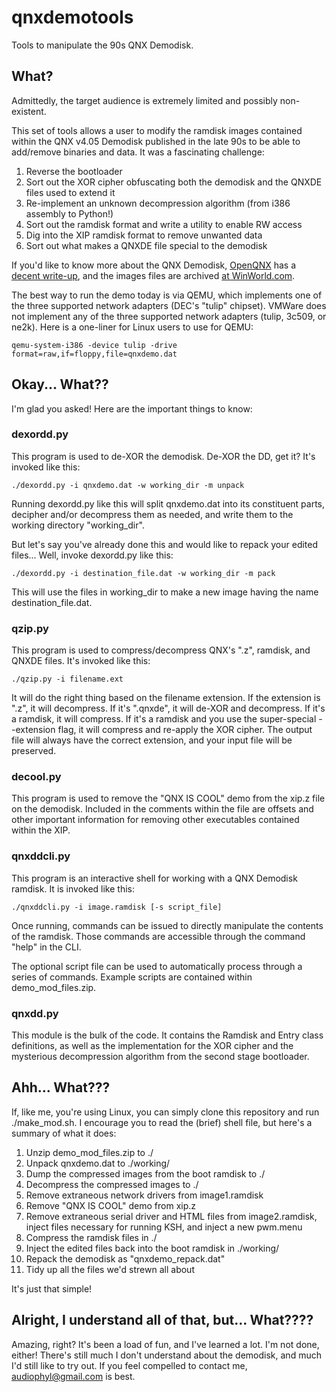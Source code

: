 # qnxdemotools
Tools to manipulate the 90s QNX Demodisk.

## What?
Admittedly, the target audience is extremely limited and possibly non-existent.

This set of tools allows a user to modify the ramdisk images contained within the QNX v4.05 Demodisk published in the late 90s to be able to add/remove binaries and data. It was a fascinating challenge:

1. Reverse the bootloader
2. Sort out the XOR cipher obfuscating both the demodisk and the QNXDE files used to extend it
3. Re-implement an unknown decompression algorithm (from i386 assembly to Python!)
4. Sort out the ramdisk format and write a utility to enable RW access
5. Dig into the XIP ramdisk format to remove unwanted data
6. Sort out what makes a QNXDE file special to the demodisk

If you'd like to know more about the QNX Demodisk, [OpenQNX](https://openqnx.com) has a [decent write-up](https://openqnx.com/node/259), and the images files are archived [at WinWorld.com](https://winworldpc.com/product/qnx/144mb-demo).

The best way to run the demo today is via QEMU, which implements one of the three supported network adapters (DEC's "tulip" chipset). VMWare does not implement any of the three supported network adapters (tulip, 3c509, or ne2k). Here is a one-liner for Linux users to use for QEMU:

```
qemu-system-i386 -device tulip -drive format=raw,if=floppy,file=qnxdemo.dat
```

## Okay... What??
I'm glad you asked! Here are the important things to know:

### dexordd.py
This program is used to de-XOR the demodisk. De-XOR the DD, get it? It's invoked like this:

```
./dexordd.py -i qnxdemo.dat -w working_dir -m unpack
```

Running dexordd.py like this will split qnxdemo.dat into its constituent parts, decipher and/or decompress them as needed, and write them to the working directory "working_dir".

But let's say you've already done this and would like to repack your edited files... Well, invoke dexordd.py like this:

```
./dexordd.py -i destination_file.dat -w working_dir -m pack
```
This will use the files in working_dir to make a new image having the name destination_file.dat.

### qzip.py
This program is used to compress/decompress QNX's ".z", ramdisk, and QNXDE files. It's invoked like this:

```
./qzip.py -i filename.ext
```

It will do the right thing based on the filename extension. If the extension is ".z", it will decompress. If it's ".qnxde", it will de-XOR and decompress. If it's a ramdisk, it will compress. If it's a ramdisk and you use the super-special --extension flag, it will compress and re-apply the XOR cipher. The output file will always have the correct extension, and your input file will be preserved.

### decool.py
This program is used to remove the "QNX IS COOL" demo from the xip.z file on the demodisk. Included in the comments within the file are offsets and other important information for removing other executables contained within the XIP.

### qnxddcli.py
This program is an interactive shell for working with a QNX Demodisk ramdisk. It is invoked like this:

```
./qnxddcli.py -i image.ramdisk [-s script_file] 
```

Once running, commands can be issued to directly manipulate the contents of the ramdisk. Those commands are accessible through the command "help" in the CLI.

The optional script file can be used to automatically process through a series of commands. Example scripts are contained within demo_mod_files.zip.

### qnxdd.py
This module is the bulk of the code. It contains the Ramdisk and Entry class definitions, as well as the implementation for the XOR cipher and the mysterious decompression algorithm from the second stage bootloader.

## Ahh... What???
If, like me, you're using Linux, you can simply clone this repository and run ./make_mod.sh. I encourage you to read the (brief) shell file, but here's a summary of what it does:

1. Unzip demo_mod_files.zip to ./
2. Unpack qnxdemo.dat to ./working/
3. Dump the compressed images from the boot ramdisk to ./
4. Decompress the compressed images to ./
5. Remove extraneous network drivers from image1.ramdisk
6. Remove "QNX IS COOL" demo from xip.z
7. Remove extraneous serial driver and HTML files from image2.ramdisk, inject files necessary for running KSH, and inject a new pwm.menu
8. Compress the ramdisk files in ./
9. Inject the edited files back into the boot ramdisk in ./working/
10. Repack the demodisk as "qnxdemo_repack.dat"
11. Tidy up all the files we'd strewn all about

It's just that simple!

## Alright, I understand all of that, but... What????
Amazing, right? It's been a load of fun, and I've learned a lot. I'm not done, either! There's still much I don't understand about the demodisk, and much I'd still like to try out. If you feel compelled to contact me, [audiophyl@gmail.com](mailto:audiophyl@gmail.com) is best.
